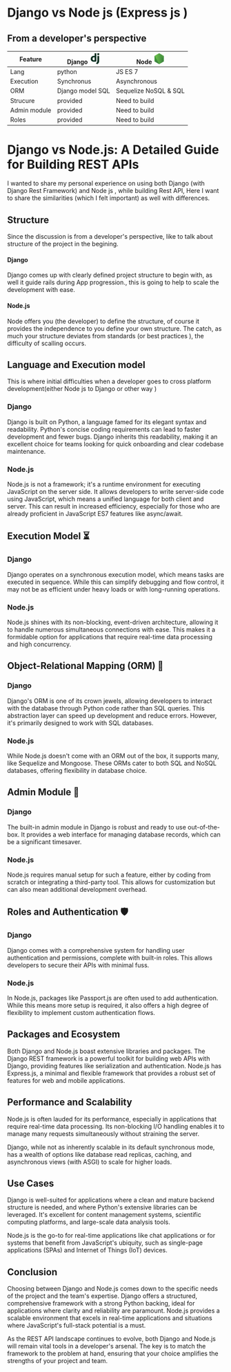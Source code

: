 # Django vs Node js (Express js ) 
## From a developer's perspective 


| Feature  | Django <img src="https://github.com/devicons/devicon/blob/master/icons/django/django-plain.svg" width="25">    | Node  <img src="https://github.com/devicons/devicon/blob/master/icons/nodejs/nodejs-original.svg" width="25">|
|---       |---        |---    |
|Lang       | python   | JS ES 7   |
| Execution   | Synchronus   | Asynchronous   |
| ORM       | Django model SQL   | Sequelize  NoSQL & SQL |
| Strucure       | provided   | Need to build |
| Admin module       | provided   | Need to build |
| Roles       | provided   | Need to build |

# Django vs Node.js: A Detailed Guide for Building REST APIs

I wanted to share my personal experience on using both Django (with Django Rest Framework) and Node js , while building Rest API, Here I want to share the similarities (which I felt important) as well with differences.

## Structure
Since the discussion is from a developer's perspective, like to talk about structure of the project in the begining.
#### Django
Django comes up with clearly defined project structure to begin with, as well it guide rails during App progression., this is going to help to scale the development with ease.

#### Node.js 
Node offers you (the developer) to define the structure, of course it provides the independence to you define your own structure. The catch,  as much your structure deviates from standards (or best practices ), the difficulty of scalling occurs.


## Language and Execution model
This is where initial difficulties when a developer goes to cross platform development(either Node js to Django or other way )

### Django
Django is built on Python, a language famed for its elegant syntax and readability. Python's concise coding requirements can lead to faster development and fewer bugs. Django inherits this readability, making it an excellent choice for teams looking for quick onboarding and clear codebase maintenance.

### Node.js 
Node.js is not a framework; it's a runtime environment for executing JavaScript on the server side. It allows developers to write server-side code using JavaScript, which means a unified language for both client and server. This can result in increased efficiency, especially for those who are already proficient in JavaScript ES7 features like async/await.

## Execution Model :hourglass_flowing_sand:

### Django 
Django operates on a synchronous execution model, which means tasks are executed in sequence. While this can simplify debugging and flow control, it may not be as efficient under heavy loads or with long-running operations.

### Node.js 
Node.js shines with its non-blocking, event-driven architecture, allowing it to handle numerous simultaneous connections with ease. This makes it a formidable option for applications that require real-time data processing and high concurrency.

## Object-Relational Mapping (ORM) :wrench:

### Django 
Django's ORM is one of its crown jewels, allowing developers to interact with the database through Python code rather than SQL queries. This abstraction layer can speed up development and reduce errors. However, it's primarily designed to work with SQL databases.

### Node.js 
While Node.js doesn't come with an ORM out of the box, it supports many, like Sequelize and Mongoose. These ORMs cater to both SQL and NoSQL databases, offering flexibility in database choice.


## Admin Module :key:

### Django 
The built-in admin module in Django is robust and ready to use out-of-the-box. It provides a web interface for managing database records, which can be a significant timesaver.

### Node.js 
Node.js requires manual setup for such a feature, either by coding from scratch or integrating a third-party tool. This allows for customization but can also mean additional development overhead.

## Roles and Authentication :shield:

### Django 
Django comes with a comprehensive system for handling user authentication and permissions, complete with built-in roles. This allows developers to secure their APIs with minimal fuss.

### Node.js
In Node.js, packages like Passport.js are often used to add authentication. While this means more setup is required, it also offers a high degree of flexibility to implement custom authentication flows.

## Packages and Ecosystem

Both Django and Node.js boast extensive libraries and packages. The Django REST framework is a powerful toolkit for building web APIs with Django, providing features like serialization and authentication. Node.js has Express.js, a minimal and flexible framework that provides a robust set of features for web and mobile applications.

## Performance and Scalability

Node.js is often lauded for its performance, especially in applications that require real-time data processing. Its non-blocking I/O handling enables it to manage many requests simultaneously without straining the server.

Django, while not as inherently scalable in its default synchronous mode, has a wealth of options like database read replicas, caching, and asynchronous views (with ASGI) to scale for higher loads.

## Use Cases

Django is well-suited for applications where a clean and mature backend structure is needed, and where Python's extensive libraries can be leveraged. It's excellent for content management systems, scientific computing platforms, and large-scale data analysis tools.

Node.js is the go-to for real-time applications like chat applications or for systems that benefit from JavaScript's ubiquity, such as single-page applications (SPAs) and Internet of Things (IoT) devices.

## Conclusion

Choosing between Django and Node.js comes down to the specific needs of the project and the team's expertise. Django offers a structured, comprehensive framework with a strong Python backing, ideal for applications where clarity and reliability are paramount. Node.js provides a scalable environment that excels in real-time applications and situations where JavaScript's full-stack potential is a must.

As the REST API landscape continues to evolve, both Django and Node.js will remain vital tools in a developer's arsenal. The key is to match the framework to the problem at hand, ensuring that your choice amplifies the strengths of your project and team.
